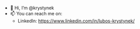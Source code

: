 - 👋 Hi, I’m @krystynek
- 📫 You can reach me on:
  - LinkedIn: https://www.linkedin.com/in/lubos-krystynek/

<!---
krystynek/krystynek is a ✨ special ✨ repository because its `README.md` (this file) appears on your GitHub profile.
You can click the Preview link to take a look at your changes.
--->
